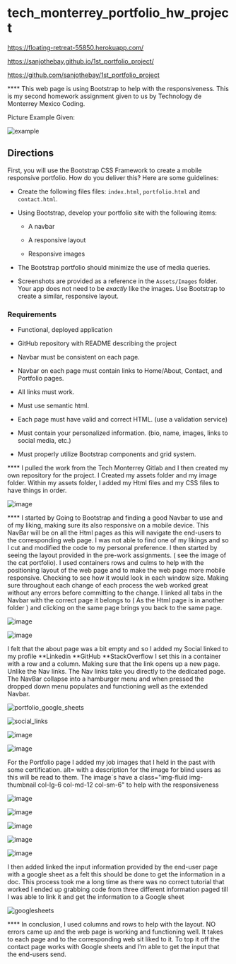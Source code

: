 # tech_monterrey_portfolio_hw_project

https://floating-retreat-55850.herokuapp.com/

https://sanjothebay.github.io/1st_portfolio_project/


https://github.com/sanjothebay/1st_portfolio_project


****  This web page is using Bootstrap to help with the responsiveness. 
This is my second homework assignment given to us by Technology de Monterrey Mexico Coding. 


Picture Example Given:


![example](https://user-images.githubusercontent.com/67298961/95285808-4c31a200-0827-11eb-9dfd-61d6a0f8786b.JPG)



## Directions

First, you will use the Bootstrap CSS Framework to create a mobile responsive portfolio. How do you deliver this? Here are some guidelines:

* Create the following files files: `index.html`, `portfolio.html` and `contact.html`.

* Using Bootstrap, develop your portfolio site with the following items:

   * A navbar

   * A responsive layout

   * Responsive images

* The Bootstrap portfolio should minimize the use of media queries.

* Screenshots are provided as a reference in the `Assets/Images` folder. Your app does not need to be _exactly_ like the images. Use Bootstrap to create a similar, responsive 
layout.

### Requirements

* Functional, deployed application

* GitHub repository with README describing the project

* Navbar must be consistent on each page.

* Navbar on each page must contain links to Home/About, Contact, and Portfolio pages.

* All links must work.

* Must use semantic html.

* Each page must have valid and correct HTML. (use a validation service)

* Must contain your personalized information. (bio, name, images, links to social media, etc.)

* Must properly utilize Bootstrap components and grid system.



**** I pulled the work from the Tech Monterrey Gitlab and I then created my own repository for the project. I Created my assets folder and my image folder. 
Within my assets folder, I added my Html files and my CSS files to have things in order. 


![image](https://user-images.githubusercontent.com/67298961/95398146-aa639100-08ca-11eb-9ece-d8c9b017dec4.png)



 ****  I started by Going to Bootstrap and finding a good Navbar to use and of my liking, making sure its also responsive on a mobile device. This NavBar will be on all the Html pages as this will navigate the end-users to the corresponding web page. I was not able to find one of my likings and so I cut and modified the code to my personal preference. 
I then started by seeing the layout provided in the pre-work assignments. ( see the image of the cat portfolio).
I used containers rows and culms to help with the positioning layout of the web page and to make the web page more mobile responsive.  Checking to see how it would look in each window size. Making sure throughout each change of each process the web worked great without any errors before committing to the change. 
I linked all tabs in the Navbar with the correct page it belongs to ( As the Html page is in another folder ) and clicking on the same page brings you back to the same page. 


![image](https://user-images.githubusercontent.com/67298961/95398677-0da1f300-08cc-11eb-9f4f-7a0301d9357f.png)



![image](https://user-images.githubusercontent.com/67298961/95398218-e0087a00-08ca-11eb-8e38-3ac91bf9ea9e.png)


I felt that the about page was a bit empty and so I added my Social linked to my profile
**Linkedin 
**GitHub
**StackOverflow
I set this in a container with a row and a column. Making sure that the link opens up a new page. 
Unlike the Nav links. The Nav links take you directly to the dedicated page. 
The NavBar collapse into a hamburger menu and when pressed the dropped down menu populates and functioning well as the extended Navbar.


![portfolio_google_sheets](https://user-images.githubusercontent.com/67298961/95285276-07593b80-0826-11eb-81cf-58aa2e76acb3.JPG)



![social_links](https://user-images.githubusercontent.com/67298961/95285308-19d37500-0826-11eb-91b0-3721c44fbb8c.JPG)



![image](https://user-images.githubusercontent.com/67298961/95398720-2c07ee80-08cc-11eb-9a5e-5bfea3d1204e.png)



![image](https://user-images.githubusercontent.com/67298961/95399386-aedd7900-08cd-11eb-9e74-a17e4e433efe.png)



For the Portfolio page I added my job images that I held in the past with some certification. 
alt= with a description for the image for blind users as this will be read to them.
The image´s have a class="img-fluid img-thumbnail col-lg-6 col-md-12 col-sm-6" to help with the responsiveness 


![image](https://user-images.githubusercontent.com/67298961/95398628-f105bb00-08cb-11eb-81cd-c6587fb46af4.png)



![image](https://user-images.githubusercontent.com/67298961/95398600-d3d0ec80-08cb-11eb-857d-e220720118f6.png)



![image](https://user-images.githubusercontent.com/67298961/95399273-6e7dfb00-08cd-11eb-8dc0-2eae32f5b875.png)





![image](https://user-images.githubusercontent.com/67298961/95398441-61600c80-08cb-11eb-8643-08cd1a68d3b7.png)



![image](https://user-images.githubusercontent.com/67298961/95398417-4beae280-08cb-11eb-8dc3-de79839b6c32.png)


I then added linked the input information provided by the end-user page with a google sheet as a felt this should be done to get the information in a doc. 
This process took me a long time as there was no correct tutorial that worked I ended up grabbing code from three different information paged till I was able to link it and get 
the information to a Google sheet


![googlesheets](https://user-images.githubusercontent.com/67298961/95285505-95cdbd00-0826-11eb-9931-a9d6737075ce.JPG)


****  In conclusion, I used columns and rows to help with the layout. NO errors came up and the web page is working and functioning well. It takes to each page and to the 
corresponding web sit liked to it. To top it off the contact page works with Google sheets and I'm able to get the input that the end-users send. 


